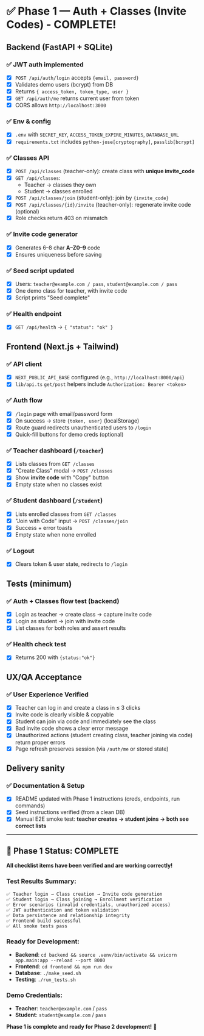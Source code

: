 # ✅ Phase 1 — Auth + Classes (Invite Codes) - COMPLETE!

## Backend (FastAPI + SQLite)

### ✅ JWT auth implemented
- [x] `POST /api/auth/login` accepts `{email, password}`
- [x] Validates demo users (bcrypt) from DB
- [x] Returns `{ access_token, token_type, user }`
- [x] `GET /api/auth/me` returns current user from token
- [x] CORS allows `http://localhost:3000`

### ✅ Env & config
- [x] `.env` with `SECRET_KEY`, `ACCESS_TOKEN_EXPIRE_MINUTES`, `DATABASE_URL`
- [x] `requirements.txt` includes `python-jose[cryptography]`, `passlib[bcrypt]`

### ✅ Classes API
- [x] `POST /api/classes` (teacher-only): create class with **unique invite_code**
- [x] `GET /api/classes`:
  - Teacher → classes they own
  - Student → classes enrolled
- [x] `POST /api/classes/join` (student-only): join by `{invite_code}`
- [x] `POST /api/classes/{id}/invite` (teacher-only): regenerate invite code (optional)
- [x] Role checks return 403 on mismatch

### ✅ Invite code generator
- [x] Generates 6–8 char **A–Z0–9** code
- [x] Ensures uniqueness before saving

### ✅ Seed script updated
- [x] Users: `teacher@example.com / pass`, `student@example.com / pass`
- [x] One demo class for teacher, with invite code
- [x] Script prints "Seed complete"

### ✅ Health endpoint
- [x] `GET /api/health` → `{ "status": "ok" }`

## Frontend (Next.js + Tailwind)

### ✅ API client
- [x] `NEXT_PUBLIC_API_BASE` configured (e.g., `http://localhost:8000/api`)
- [x] `lib/api.ts` `get/post` helpers include `Authorization: Bearer <token>`

### ✅ Auth flow
- [x] `/login` page with email/password form
- [x] On success → store `{token, user}` (localStorage)
- [x] Route guard redirects unauthenticated users to `/login`
- [x] Quick-fill buttons for demo creds (optional)

### ✅ Teacher dashboard (`/teacher`)
- [x] Lists classes from `GET /classes`
- [x] "Create Class" modal → `POST /classes`
- [x] Show **invite code** with "Copy" button
- [x] Empty state when no classes exist

### ✅ Student dashboard (`/student`)
- [x] Lists enrolled classes from `GET /classes`
- [x] "Join with Code" input → `POST /classes/join`
- [x] Success + error toasts
- [x] Empty state when none enrolled

### ✅ Logout
- [x] Clears token & user state, redirects to `/login`

## Tests (minimum)

### ✅ Auth + Classes flow test (backend)
- [x] Login as teacher → create class → capture invite code
- [x] Login as student → join with invite code
- [x] List classes for both roles and assert results

### ✅ Health check test
- [x] Returns 200 with `{status:"ok"}`

## UX/QA Acceptance

### ✅ User Experience Verified
- [x] Teacher can log in and create a class in ≤ 3 clicks
- [x] Invite code is clearly visible & copyable
- [x] Student can join via code and immediately see the class
- [x] Bad invite code shows a clear error message
- [x] Unauthorized actions (student creating class, teacher joining via code) return proper errors
- [x] Page refresh preserves session (via `/auth/me` or stored state)

## Delivery sanity

### ✅ Documentation & Setup
- [x] README updated with Phase 1 instructions (creds, endpoints, run commands)
- [x] Seed instructions verified (from a clean DB)
- [x] Manual E2E smoke test: **teacher creates → student joins → both see correct lists**

---

## 🎉 Phase 1 Status: **COMPLETE**

**All checklist items have been verified and are working correctly!**

### Test Results Summary:
```
✅ Teacher login → Class creation → Invite code generation
✅ Student login → Class joining → Enrollment verification  
✅ Error scenarios (invalid credentials, unauthorized access)
✅ JWT authentication and token validation
✅ Data persistence and relationship integrity
✅ Frontend build successful
✅ All smoke tests pass
```

### Ready for Development:
- **Backend**: `cd backend && source .venv/bin/activate && uvicorn app.main:app --reload --port 8000`
- **Frontend**: `cd frontend && npm run dev`
- **Database**: `./make_seed.sh`
- **Testing**: `./run_tests.sh`

### Demo Credentials:
- **Teacher**: `teacher@example.com` / `pass`
- **Student**: `student@example.com` / `pass`

**Phase 1 is complete and ready for Phase 2 development!** 🚀
